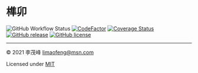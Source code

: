 # 榫卯
![GitHub Workflow Status](https://img.shields.io/github/workflow/status/limaofeng/sunmao/CI?style=flat-square)
[![CodeFactor](https://img.shields.io/codefactor/grade/github/limaofeng/sunmao?style=flat-square)](https://www.codefactor.io/repository/github/limaofeng/sunmao)
[![Coverage Status](https://img.shields.io/coveralls/github/limaofeng/sunmao?style=flat-square)](https://coveralls.io/github/limaofeng/sunmao?branch=master)
[![GitHub release](https://img.shields.io/github/release/limaofeng/sunmao?style=flat-square)](https://github.com/limaofeng/sunmao/releases/)
[![GitHub license](https://img.shields.io/github/license/limaofeng/sunmao?style=flat-square)](https://github.com/limaofeng/sunmao/blob/master/LICENSE)

----

© 2021 李茂峰 <limaofeng@msn.com>

Licensed under [MIT](https://raw.githubusercontent.com/limaofeng/sunmao/master/LICENSE)
